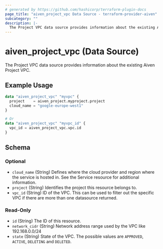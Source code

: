 ```yaml
---
# generated by https://github.com/hashicorp/terraform-plugin-docs
page_title: "aiven_project_vpc Data Source - terraform-provider-aiven"
subcategory: ""
description: |-
  The Project VPC data source provides information about the existing Aiven Project VPC.
---
```


# aiven_project_vpc (Data Source)

The Project VPC data source provides information about the existing Aiven Project VPC.

## Example Usage

```terraform
data "aiven_project_vpc" "myvpc" {
  project    = aiven_project.myproject.project
  cloud_name = "google-europe-west1"
}

# Or
data "aiven_project_vpc" "myvpc_id" {
  vpc_id = aiven_project_vpc.vpc.id
}
```

<!-- schema generated by tfplugindocs -->
## Schema

### Optional

- `cloud_name` (String) Defines where the cloud provider and region where the service is hosted in. See the Service resource for additional information.
- `project` (String) Identifies the project this resource belongs to.
- `vpc_id` (String) ID of the VPC. This can be used to filter out the specific VPC if there are more than one datasource returned.

### Read-Only

- `id` (String) The ID of this resource.
- `network_cidr` (String) Network address range used by the VPC like 192.168.0.0/24
- `state` (String) State of the VPC. The possible values are `APPROVED`, `ACTIVE`, `DELETING` and `DELETED`.


